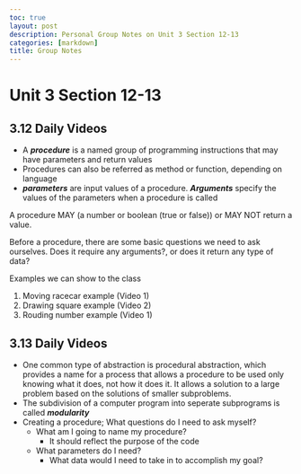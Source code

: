 ```yaml
---
toc: true
layout: post
description: Personal Group Notes on Unit 3 Section 12-13
categories: [markdown]
title: Group Notes 
---
```

# Unit 3 Section 12-13

## 3.12 Daily Videos
- A ***procedure*** is a named group of programming instructions that may have parameters and return values 
- Procedures can also be referred as method or function, depending on language
- ***parameters*** are input values of a procedure. ***Arguments*** specify the values of the parameters when a procedure is called

A procedure MAY (a number or boolean (true or false)) or MAY NOT return a value. 

Before a procedure, there are some basic questions we need to ask ourselves. Does it require any arguments?, or does it return any type of data? 

Examples we can show to the class
1) Moving racecar example (Video 1)
2) Drawing square example (Video 2)
3) Rouding number example (Video 1)

## 3.13 Daily Videos
- One common type of abstraction is procedural abstraction, which provides a name for a process that allows a procedure to be used only knowing what it does, not how it does it. It allows a solution to a large problem based on the solutions of smaller subproblems. 
- The subdivision of a computer program into seperate subprograms is called ***modularity***
-  Creating a procedure; What questions do I need to ask myself? 
    - What am I going to name my procedure? 
        - It should reflect the purpose of the code
    - What parameters do I need?
        - What data would I need to take in to accomplish my goal?